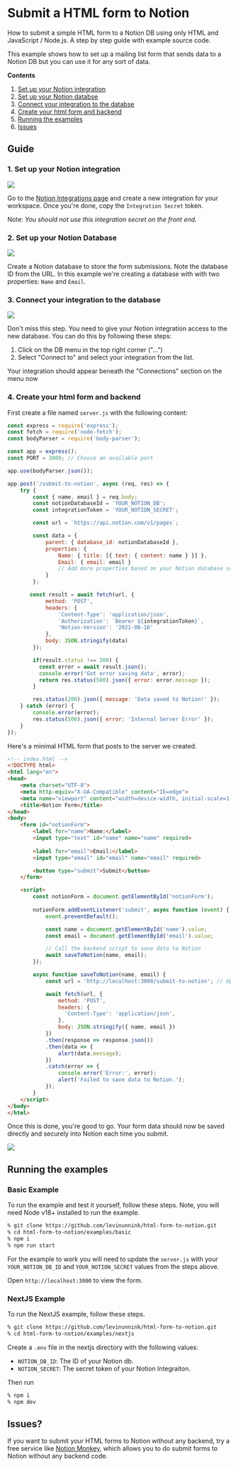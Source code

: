 # Submit a HTML form to Notion

How to submit a simple HTML form to a Notion DB using only HTML and JavaScript / Node.js. A step by step guide with example source code.

This example shows how to set up a mailing list form that sends data to a Notion DB but you can use it for any sort of data.

**Contents**
1. [Set up your Notion integration](#1-set-up-your-notion-integration)
2. [Set up your Notion databse](#2-set-up-your-notion-database)
3. [Connect your integration to the databse](#3-connect-your-integration-to-the-database)
4. [Create your html form and backend](#4-create-your-html-form-and-backend)
5. [Running the examples](#running-the-examples)
6. [Issues](#issues)

## Guide

### 1. Set up your Notion integration

<img src="https://smmallcdn.net/levi/1709650003838/create-integration.gif" />


Go to the [Notion Integrations page](https://www.notion.so/my-integrations) and create a new integration for your workspace. Once you're done, copy the `Integration Secret` token.

Note: _You should not use this integration secret on the front end._ 

### 2. Set up your Notion Database

<img src="https://smmallcdn.net/levi/1709650420230/CleanShot%202024-03-05%20at%2009.51.49.gif" />

Create a Notion database to store the form submissions. Note the database ID from the URL. In this example we're creating a database with with two properties: `Name` and `Email`.

### 3. Connect your integration to the database

<img src="https://smmallcdn.net/levi/1709652250712/CleanShot%202024-03-05%20at%2010.23.02.gif" />

Don&apos;t miss this step. You need to give your Notion integration access to the new database. You can do this by following these steps:

1. Click on the DB menu in the top right corner ("...")
2. Select "Connect to" and select your integration from the list.

Your integration should appear beneath the "Connections" section on the menu now

### 4. Create your html form and backend

First create a file named `server.js` with the following content:

```javascript
const express = require('express');
const fetch = require('node-fetch');
const bodyParser = require('body-parser');

const app = express();
const PORT = 3000; // Choose an available port

app.use(bodyParser.json());

app.post('/submit-to-notion', async (req, res) => {
    try {
        const { name, email } = req.body;
        const notionDatabaseId = 'YOUR_NOTION_DB';
        const integrationToken = 'YOUR_NOTION_SECRET';

        const url = `https://api.notion.com/v1/pages`;

        const data = {
            parent: { database_id: notionDatabaseId },
            properties: {
                Name: { title: [{ text: { content: name } }] },
                Email: { email: email }
                // Add more properties based on your Notion database schema
            }
        };

       const result = await fetch(url, {
            method: 'POST',
            headers: {
                'Content-Type': 'application/json',
                'Authorization': `Bearer ${integrationToken}`,
                'Notion-Version': '2021-08-16'
            },
            body: JSON.stringify(data)
        });

        if(result.status !== 200) {
          const error = await result.json();
          console.error('Got error saving data', error);
          return res.status(500).json({ error: error.message });
        }

        res.status(200).json({ message: 'Data saved to Notion!' });
    } catch (error) {
        console.error(error);
        res.status(500).json({ error: 'Internal Server Error' });
    }
});
```

Here's a minimal HTML form that posts to the server we created.

```html
<!-- index.html -->
<!DOCTYPE html>
<html lang="en">
<head>
    <meta charset="UTF-8">
    <meta http-equiv="X-UA-Compatible" content="IE=edge">
    <meta name="viewport" content="width=device-width, initial-scale=1.0">
    <title>Notion Form</title>
</head>
<body>
    <form id="notionForm">
        <label for="name">Name:</label>
        <input type="text" id="name" name="name" required>
        
        <label for="email">Email:</label>
        <input type="email" id="email" name="email" required>

        <button type="submit">Submit</button>
    </form>

    <script>
        const notionForm = document.getElementById('notionForm');
        
        notionForm.addEventListener('submit', async function (event) {
            event.preventDefault();

            const name = document.getElementById('name').value;
            const email = document.getElementById('email').value;

            // Call the backend script to save data to Notion
            await saveToNotion(name, email);
        });

        async function saveToNotion(name, email) {
            const url = 'http://localhost:3000/submit-to-notion'; // Update with your server URL

            await fetch(url, {
                method: 'POST',
                headers: {
                  'Content-Type': 'application/json',
                },
                body: JSON.stringify({ name, email })
            })
            .then(response => response.json())
            .then(data => {
                alert(data.message);
            })
            .catch(error => {
                console.error('Error:', error);
                alert('Failed to save data to Notion.');
            });
        }
    </script>
</body>
</html>
```

Once this is done, you're good to go. Your form data should now be saved directly and securely into Notion each time you submit.

<img src="https://smmallcdn.net/levi/1709652355236/CleanShot%202024-03-05%20at%2010.25.33.gif" />

## Running the examples

### Basic Example

To run the example and test it yourself, follow these steps. Note, you will need Node v18+ installed to run the example.

```bash
% git clone https://github.com/levinunnink/html-form-to-notion.git
% cd html-form-to-notion/examples/basic
% npm i
% npm run start
```

For the example to work you will need to update the `server.js` with your `YOUR_NOTION_DB_ID` and `YOUR_NOTION_SECRET` values from the steps above.

Open `http://localhost:3000` to view the form.

### NextJS Example

To run the NextJS example, follow these steps.

```bash
% git clone https://github.com/levinunnink/html-form-to-notion.git
% cd html-form-to-notion/examples/nextjs
```

Create a `.env` file in the nextjs directory with the following values:

- `NOTION_DB_ID`: The ID of your Notion db.
- `NOTION_SECRET`: The secret token of your Notion Integraiton.

Then run

```bash
% npm i
% npm dev
```

## Issues? 

If you want to submit your HTML forms to Notion without any backend, try a free service like [Notion Monkey](https://notionmonkey.io), which allows you to do submit forms to Notion without any backend code.

